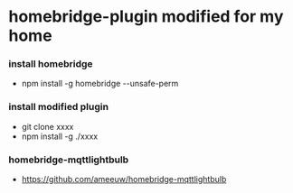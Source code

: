 homebridge-plugin modified for my home
======================================

### install homebridge
- npm install -g homebridge --unsafe-perm

### install modified plugin
- git clone xxxx
- npm install -g ./xxxx

### homebridge-mqttlightbulb
- https://github.com/ameeuw/homebridge-mqttlightbulb
